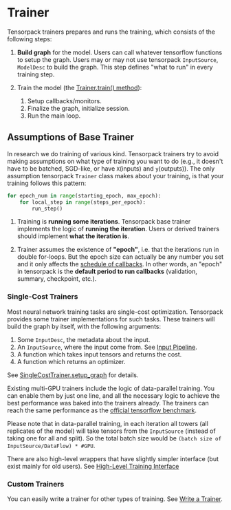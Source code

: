 
# Trainer

Tensorpack trainers prepares and runs the training, which consists of the following steps:

1. __Build graph__ for the model.
	Users can call whatever tensorflow functions to setup the graph.
	Users may or may not use tensorpack `InputSource`, `ModelDesc` to build the graph.
	This step defines "what to run" in every training step.

2. Train the model (the [Trainer.train() method](http://tensorpack.readthedocs.io/en/latest/modules/train.html#tensorpack.train.Trainer.train)):

	1. Setup callbacks/monitors.
	2. Finalize the graph, initialize session.
	3. Run the main loop.


## Assumptions of Base Trainer

In research we do training of various kind.
Tensorpack trainers try to avoid making assumptions on what type of training
you want to do (e.g., it doesn't have to be batched, SGD-like, or have `X`(inputs) and `y`(outputs)).
The only assumption tensorpack `Trainer` class makes about your training, is that your training
follows this pattern:
```python
for epoch_num in range(starting_epoch, max_epoch):
	for local_step in range(steps_per_epoch):
		run_step()
```

1. Training is **running some iterations**.
Tensorpack base trainer implements the logic of __running the iteration__.
Users or derived trainers should implement __what the iteration is__.

2. Trainer assumes the existence of __"epoch"__, i.e. that the iterations run in double for-loops.
But the epoch size can actually be any number you set
and it only affects the [schedule of callbacks](extend/callback.html).
In other words, an "epoch" in tensorpack is the __default period to run callbacks__ (validation, summary, checkpoint, etc.).


### Single-Cost Trainers

Most neural network training tasks are single-cost optimization.
Tensorpack provides some trainer implementations for such tasks.
These trainers will build the graph by itself, with the following arguments:

1. Some `InputDesc`, the metadata about the input.
2. An `InputSource`, where the input come from. See [Input Pipeline](input-source.html).
3. A function which takes input tensors and returns the cost.
4. A function which returns an optimizer.

See [SingleCostTrainer.setup_graph](http://localhost:8000/modules/train.html#tensorpack.train.SingleCostTrainer.setup_graph)
for details.

Existing multi-GPU trainers include the logic of data-parallel training.
You can enable them by just one line, and all the necessary logic to achieve the best performance was baked into the trainers already.
The trainers can reach the same performance as the [official tensorflow benchmark](https://www.tensorflow.org/performance/benchmarks).

Please note that in data-parallel training, in each iteration all towers (all replicates of the model) will take
tensors from the `InputSource` (instead of taking one for all and split). So the total batch size
would be ``(batch size of InputSource/DataFlow) * #GPU``.

There are also high-level wrappers that have slightly simpler interface (but exist mainly for old users).
See [High-Level Training Interface](training-interface.html)

### Custom Trainers

You can easily write a trainer for other types of training.
See [Write a Trainer](extend/trainer.html).

